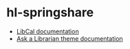 # hl-springshare

* [LibCal documentation](https://github.com/harvard-lts/hl-springshare/blob/main/LibCal/documentation.md)
* [Ask a Librarian theme documentation](https://docs.google.com/document/d/10cQvIKpGV_ep5gFi0RACd2VCntryP5MXsses8WoLuxU/edit?usp=sharing)
